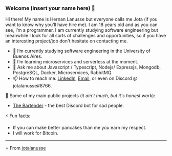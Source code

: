### Welcome (insert your name here) 👋

Hi there! My name is Hernan Lanusse but everyone calls me Jota (if you want to know why you’ll have hire me). I am 18 years old and as you can see, I’m a programmer. I am currently studying software engineering but meanwhile I look for all sorts of challenges and opportunities, so if you have an interesting project/job don't hesitate on contacting me.

- 🔭 I’m currently studying software engineering in the University of Buenos Aires.
- 🌱 I’m learning microservices and serverless at the moment.
- 💬 Ask me about Javascript / Typescript, Nodejs/ Expressjs, Mongodb, PostgreSQL, Docker, Microservices, RabbitMQ.
- 📫 How to reach me: [LinkedIn](https://www.linkedin.com/in/jotalanusse), [Email](mailTo:jotalanusse@gmail.com), or even on Discord @ jotalanusse#8766.

🚀 Some of my main public projects (_it ain't much, but it's honest work_):
- [The Bartender](https://github.com/jotalanusse/the-bartender) - the best Discord bot for sad people.

⚡ Fun facts:
- If you can make better pancakes than me you earn my respect.
- I will work for Bitcoin.

---
⭐️ From [jotalanusse](https://github.com/jotalanusse)

